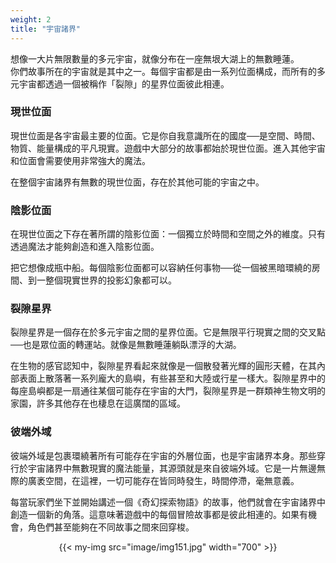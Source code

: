 ```yaml
---
weight: 2
title: "宇宙諸界"
---
```

想像一大片無限數量的多元宇宙，就像分布在一座無垠大湖上的無數睡蓮。<br/>
你們故事所在的宇宙就是其中之一。每個宇宙都是由一系列位面構成，而所有的多元宇宙都透過一個被稱作「裂隙」的星界位面彼此相連。

### 現世位面
現世位面是各宇宙最主要的位面。它是你自我意識所在的國度──是空間、時間、物質、能量構成的平凡現實。遊戲中大部分的故事都始於現世位面。進入其他宇宙和位面會需要使用非常強大的魔法。

在整個宇宙諸界有無數的現世位面，存在於其他可能的宇宙之中。

### 陰影位面
在現世位面之下存在著所謂的陰影位面：一個獨立於時間和空間之外的維度。只有透過魔法才能夠創造和進入陰影位面。

把它想像成瓶中船。每個陰影位面都可以容納任何事物──從一個被黑暗環繞的房間、到一整個現實世界的投影幻象都可以。

### 裂隙星界
裂隙星界是一個存在於多元宇宙之間的星界位面。它是無限平行現實之間的交叉點──也是眾位面的轉運站。就像是無數睡蓮躺臥漂浮的大湖。

在生物的感官認知中，裂隙星界看起來就像是一個散發著光輝的圓形天體，在其內部表面上散落著一系列龐大的島嶼，有些甚至和大陸或行星一樣大。裂隙星界中的每座島嶼都是一扇通往某個可能存在宇宙的大門，裂隙星界是一群類神生物文明的家園，許多其他存在也棲息在這廣闊的區域。

### 彼端外域
彼端外域是包裹環繞著所有可能存在宇宙的外層位面，也是宇宙諸界本身。那些穿行於宇宙諸界中無數現實的魔法能量，其源頭就是來自彼端外域。它是一片無邊無際的廣袤空間，在這裡，一切可能存在皆同時發生，時間停滯，毫無意義。

每當玩家們坐下並開始講述一個《奇幻探索物語》的故事，他們就會在宇宙諸界中創造一個新的角落。這意味著遊戲中的每個冒險故事都是彼此相連的。如果有機會，角色們甚至能夠在不同故事之間來回穿梭。

<center>
{{< my-img src="image/img151.jpg" width="700" >}}
</center>